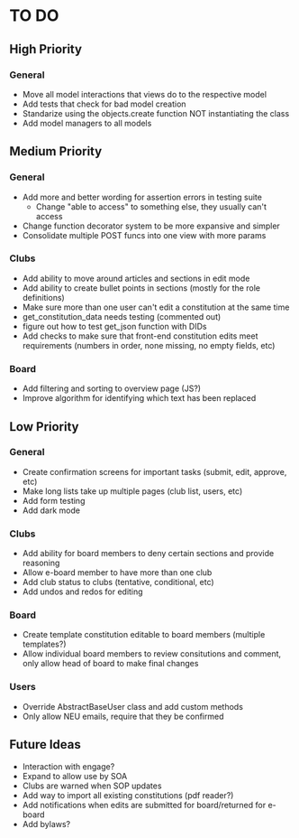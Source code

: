 # TO DO

## High Priority

### General
- Move all model interactions that views do to the respective model
- Add tests that check for bad model creation
- Standarize using the objects.create function NOT instantiating the class
- Add model managers to all models

## Medium Priority

### General
- Add more and better wording for assertion errors in testing suite
    - Change "able to access" to something else, they usually can't access
- Change function decorator system to be more expansive and simpler
- Consolidate multiple POST funcs into one view with more params

### Clubs
- Add ability to move around articles and sections in edit mode
- Add ability to create bullet points in sections (mostly for the role definitions)
- Make sure more than one user can't edit a constitution at the same time
- get_constitution_data needs testing (commented out)
- figure out how to test get_json function with DIDs
- Add checks to make sure that front-end constitution edits meet requirements (numbers in order, none missing, no empty fields, etc)

### Board
- Add filtering and sorting to overview page (JS?)
- Improve algorithm for identifying which text has been replaced

## Low Priority

### General
- Create confirmation screens for important tasks (submit, edit, approve, etc)
- Make long lists take up multiple pages (club list, users, etc)
- Add form testing
- Add dark mode

### Clubs
- Add ability for board members to deny certain sections and provide reasoning
- Allow e-board member to have more than one club
- Add club status to clubs (tentative, conditional, etc)
- Add undos and redos for editing

### Board
- Create template constitution editable to board members (multiple templates?)
- Allow individual board members to review consitutions and comment, only allow head of board to make final changes 

### Users
- Override AbstractBaseUser class and add custom methods
- Only allow NEU emails, require that they be confirmed

## Future Ideas
- Interaction with engage?
- Expand to allow use by SOA
- Clubs are warned when SOP updates
- Add way to import all existing constitutions (pdf reader?)
- Add notifications when edits are submitted for board/returned for e-board
- Add bylaws?
